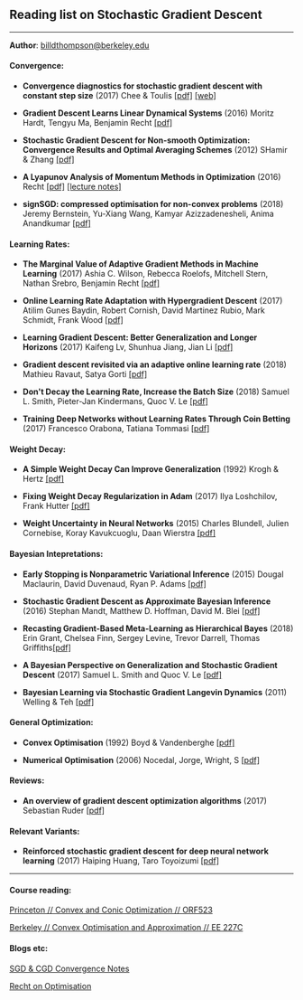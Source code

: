 ## Reading list on Stochastic Gradient Descent

---

**Author**: billdthompson@berkeley.edu

#### **Convergence:**

- **Convergence diagnostics for stochastic gradient descent with constant step size** (2017) Chee & Toulis [[pdf]](https://arxiv.org/pdf/1710.06382) [[web]](https://arxiv.org/abs/1710.06382)

- **Gradient Descent Learns Linear Dynamical Systems** (2016) Moritz Hardt, Tengyu Ma, Benjamin Recht [[pdf]](https://arxiv.org/pdf/1609.05191.pdf)

- **Stochastic Gradient Descent for Non-smooth Optimization: Convergence Results and Optimal Averaging Schemes** (2012) SHamir & Zhang [[pdf]](https://arxiv.org/abs/1212.1824) 

- **A Lyapunov Analysis of Momentum Methods in Optimization** (2016) Recht [[pdf]](https://arxiv.org/abs/1611.02635)  [[lecture notes]](http://pages.cs.wisc.edu/~brecht/cs726docs/HeavyBallLinear.pdf) 

- **signSGD: compressed optimisation for non-convex problems** (2018) Jeremy Bernstein, Yu-Xiang Wang, Kamyar Azizzadenesheli, Anima Anandkumar [[pdf]](https://arxiv.org/abs/1802.04434) 

#### **Learning Rates:**

- **The Marginal Value of Adaptive Gradient Methods in Machine Learning** (2017) Ashia C. Wilson, Rebecca Roelofs, Mitchell Stern, Nathan Srebro, Benjamin Recht [[pdf]](https://arxiv.org/abs/1705.08292) 

- **Online Learning Rate Adaptation with Hypergradient Descent** (2017) Atilim Gunes Baydin, Robert Cornish, David Martinez Rubio, Mark Schmidt, Frank Wood [[pdf]](https://arxiv.org/abs/1703.04782) 

- **Learning Gradient Descent: Better Generalization and Longer Horizons** (2017) Kaifeng Lv, Shunhua Jiang, Jian Li [[pdf]](https://arxiv.org/abs/1703.03633)

- **Gradient descent revisited via an adaptive online learning rate** (2018) Mathieu Ravaut, Satya Gorti [[pdf]](https://arxiv.org/abs/1801.09136)

- **Don't Decay the Learning Rate, Increase the Batch Size** (2018) Samuel L. Smith, Pieter-Jan Kindermans, Quoc V. Le [[pdf]](https://arxiv.org/abs/1711.00489)

- **Training Deep Networks without Learning Rates Through Coin Betting** (2017) Francesco Orabona, Tatiana Tommasi [[pdf]](https://arxiv.org/abs/1705.07795)

#### **Weight Decay:**

- **A Simple Weight Decay Can Improve Generalization** (1992) Krogh & Hertz [[pdf]](http://citeseerx.ist.psu.edu/viewdoc/download?doi=10.1.1.465.1947&rep=rep1&type=pdf) 

- **Fixing Weight Decay Regularization in Adam** (2017) Ilya Loshchilov, Frank Hutter [[pdf]](https://arxiv.org/abs/1711.05101) 

- **Weight Uncertainty in Neural Networks** (2015) Charles Blundell, Julien Cornebise, Koray Kavukcuoglu, Daan Wierstra [[pdf]](https://arxiv.org/abs/1505.05424) 


#### **Bayesian Intepretations:**

- **Early Stopping is Nonparametric Variational Inference** (2015) Dougal Maclaurin, David Duvenaud, Ryan P. Adams [[pdf]](https://arxiv.org/abs/1504.01344)

- **Stochastic Gradient Descent as Approximate Bayesian Inference** (2016) Stephan Mandt, Matthew D. Hoffman, David M. Blei [[pdf]](https://arxiv.org/abs/1704.04289)

- **Recasting Gradient-Based Meta-Learning as Hierarchical Bayes** (2018) Erin Grant, Chelsea Finn, Sergey Levine, Trevor Darrell, Thomas Griffiths[[pdf]](https://arxiv.org/abs/1801.08930)

- **A Bayesian Perspective on Generalization and Stochastic Gradient Descent** (2017) Samuel L. Smith and Quoc V. Le [[pdf]](http://bayesiandeeplearning.org/2017/papers/7.pdf)

- **Bayesian Learning via Stochastic Gradient Langevin Dynamics** (2011) Welling & Teh [[pdf]](https://www.ics.uci.edu/~welling/publications/papers/stoclangevin_v6.pdf)

#### **General Optimization:**

- **Convex Optimisation** (1992) Boyd & Vandenberghe [[pdf]](https://web.stanford.edu/~boyd/cvxbook/bv_cvxbook.pdf)

- **Numerical Optimisation** (2006) Nocedal, Jorge, Wright, S [[pdf]](http://www.bioinfo.org.cn/~wangchao/maa/Numerical_Optimization.pdf)

#### **Reviews:**

- **An overview of gradient descent optimization algorithms** (2017) Sebastian Ruder [[pdf]](https://arxiv.org/abs/1609.04747)


#### **Relevant Variants:**

- **Reinforced stochastic gradient descent for deep neural network learning** (2017) Haiping Huang, Taro Toyoizumi [[pdf]](https://arxiv.org/abs/1701.07974)


---

#### **Course reading:**

[Princeton // Convex and Conic Optimization // ORF523](http://aaa.princeton.edu/orf523)

[Berkeley // Convex Optimisation and Approximation // EE 227C](https://ee227c.github.io/#material)


#### **Blogs etc:**

[SGD & CGD Convergence Notes](http://hduongtrong.github.io/2015/11/23/coordinate-descent/)

[Recht on Optimisation](https://simons.berkeley.edu/talks/ben-recht-2013-09-04)

